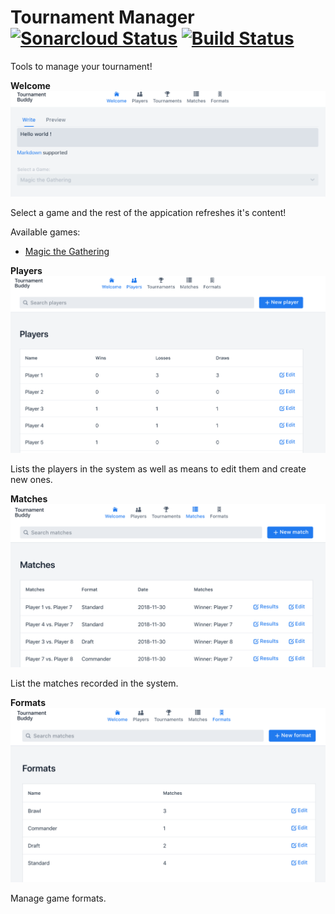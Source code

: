 # Tournament Manager [![Sonarcloud Status](https://sonarcloud.io/api/project_badges/measure?project=com.github.javydreamercsw:Tournament-Manager&metric=alert_status)](https://sonarcloud.io/dashboard?id=com.github.javydreamercsw:Tournament-Manager) [![Build Status](https://travis-ci.org/javydreamercsw/tournament-manager.svg?branch=master)](https://travis-ci.org/javydreamercsw/tournament-manager) 

<!--[![codecov.io](http://codecov.io/github/mirumee/saleor/coverage.svg?branch=master)](http://codecov.io/github/mirumee/saleor?branch=master)-->

Tools to manage your tournament!

**Welcome**
![Welcome](docs/images/Welcome.png)

Select a game and the rest of the appication refreshes it's content!

Available games:

* [Magic the Gathering](https://magic.wizards.com)

**Players**
![Player List](docs/images/Player_List.png)

Lists the players in the system as well as means to edit them and create new ones.

<!--**Tournaments**
![Tournaments](docs/images/Tournament_List.png)

Manage tournaments in different formats. Pairings and rounds are managed as well.-->

**Matches**
![Match List](docs/images/Match_List.png)

List the matches recorded in the system.

**Formats**
![Player List](docs/images/Format_List.png)

Manage game formats.
